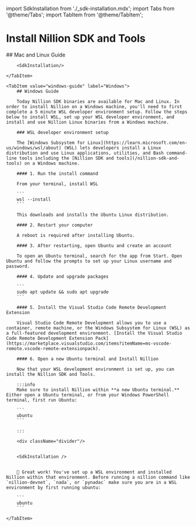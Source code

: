 import SdkInstallation from './\_sdk-installation.mdx';
import Tabs from '@theme/Tabs';
import TabItem from '@theme/TabItem';

# Install Nillion SDK and Tools

<Tabs>
    <TabItem value="mac-linux-guide" label="Mac and Linux" default>
        ## Mac and Linux Guide

        <SdkInstallation/>

    </TabItem>

    <TabItem value="windows-guide" label="Windows">
        ## Windows Guide

        Today Nillion SDK binaries are available for Mac and Linux. In order to install Nillion on a Windows machine, you'll need to first complete a 5 minute WSL developer environment setup. Follow the steps below to install WSL, set up your WSL developer environment, and install and use Nillion Linux binaries from a Windows machine.

        ### WSL developer environment setup

        The [Windows Subsystem for Linux](https://learn.microsoft.com/en-us/windows/wsl/about) (WSL) lets developers install a Linux distribution and use Linux applications, utilities, and Bash command-line tools including the [Nillion SDK and tools](/nillion-sdk-and-tools) on a Windows machine.

        #### 1. Run the install command

        From your terminal, install WSL

        ```
        wsl --install
        ```

        This downloads and installs the Ubuntu Linux distribution.

        #### 2. Restart your computer

        A reboot is required after installing Ubuntu.

        #### 3. After restarting, open Ubuntu and create an account

        To open an Ubuntu terminal, search for the app from Start. Open Ubuntu and follow the prompts to set up your Linux username and password.

        #### 4. Update and upgrade packages

        ```
        sudo apt update && sudo apt upgrade
        ```

        #### 5. Install the Visual Studio Code Remote Development Extension

        Visual Studio Code Remote Development allows you to use a container, remote machine, or the Windows Subsystem for Linux (WSL) as a full-featured development environment. [Install the Visual Studio Code Remote Development Extension Pack](https://marketplace.visualstudio.com/items?itemName=ms-vscode-remote.vscode-remote-extensionpack).

        #### 6. Open a new Ubuntu terminal and Install Nillion

        Now that your WSL development environment is set up, you can install the Nillion SDK and Tools.

        :::info
        Make sure to install Nillion within **a new Ubuntu terminal.** Either open a Ubuntu terminal, or from your Windows PowerShell terminal, first run Ubuntu:

        ```
        ubuntu
        ```

        :::

        <div className="divider"/>


        <SdkInstallation />


        🎉 Great work! You've set up a WSL environment and installed Nillion within that environment. Before running a nillion command like `nillion-devnet`, `nada`, or `pynadac` make sure you are in a WSL environment by first running ubuntu:

        ```
        ubuntu
        ```

    </TabItem>

</Tabs>
